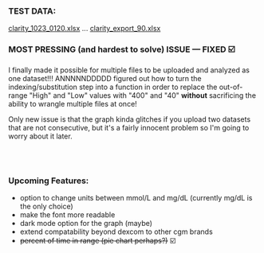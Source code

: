 ### TEST DATA:
  [clarity_1023_0120.xlsx](https://github.com/user-attachments/files/17535653/clarity_1023_0120.xlsx) ...
  [clarity_export_90.xlsx](https://github.com/user-attachments/files/17535655/clarity_export_90.xlsx)

### MOST PRESSING (and hardest to solve) ISSUE — FIXED ☑️
I finally made it possible for multiple files to be uploaded and analyzed as one dataset!!! ANNNNNDDDDD figured out
how to turn the indexing/substitution step into a function in order to replace the out-of-range "High" and "Low" values with "400" and "40" <strong>without</strong> 
sacrificing the ability to wrangle multiple files at once!

Only new issue is that the graph kinda glitches if you upload two datasets that are not consecutive, but it's a fairly innocent problem so I'm going to worry about it later.

<br></br>

### Upcoming Features: 
  - option to change units between mmol/L and mg/dL (currently mg/dL is the only choice)
  - make the font more readable
  - dark mode option for the graph (maybe)
  - extend compatability beyond dexcom to other cgm brands
  - <s>percent of time in range (pie chart perhaps?)</s> ☑️
